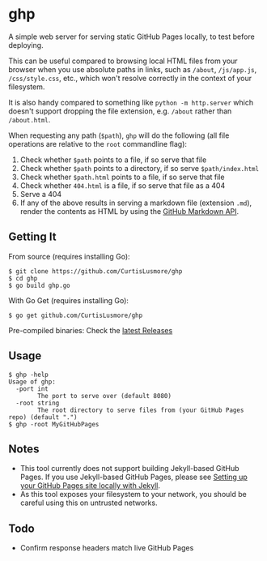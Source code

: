 # ghp
A simple web server for serving static GitHub Pages locally, to test before
deploying.

This can be useful compared to browsing local HTML files from your browser when
you use absolute paths in links, such as `/about`, `/js/app.js`,
`/css/style.css`, etc., which won't resolve correctly in the context of your
filesystem.

It is also handy compared to something like `python -m http.server` which
doesn't support dropping the file extension, e.g. `/about` rather than
`/about.html`.

When requesting any path (`$path`), `ghp` will do the following (all file
operations are relative to the `root` commandline flag):
1. Check whether `$path` points to a file, if so serve that file
1. Check whether `$path` points to a directory, if so serve `$path/index.html`
2. Check whether `$path.html` points to a file, if so serve that file
3. Check whether `404.html` is a file, if so serve that file as a 404
4. Serve a 404
5. If any of the above results in serving a markdown file (extension `.md`),
   render the contents as HTML by using the [GitHub Markdown API][3].

## Getting It
From source (requires installing Go):
```
$ git clone https://github.com/CurtisLusmore/ghp
$ cd ghp
$ go build ghp.go
```

With Go Get (requires installing Go):
```
$ go get github.com/CurtisLusmore/ghp
```

Pre-compiled binaries: Check the [latest Releases][1]


## Usage
```
$ ghp -help
Usage of ghp:
  -port int
        The port to serve over (default 8080)
  -root string
        The root directory to serve files from (your GitHub Pages repo) (default ".")
$ ghp -root MyGitHubPages
```

## Notes
* This tool currently does not support building Jekyll-based GitHub Pages. If
  you use Jekyll-based GitHub Pages, please see
  [Setting up your GitHub Pages site locally with Jekyll][2].
* As this tool exposes your filesystem to your network, you should be careful
  using this on untrusted networks.

## Todo
* Confirm response headers match live GitHub Pages


[1]: https://github.com/CurtisLusmore/ghp/releases
[2]: https://help.github.com/articles/setting-up-your-github-pages-site-locally-with-jekyll/
[3]: https://developer.github.com/v3/markdown/#render-an-arbitrary-markdown-document
